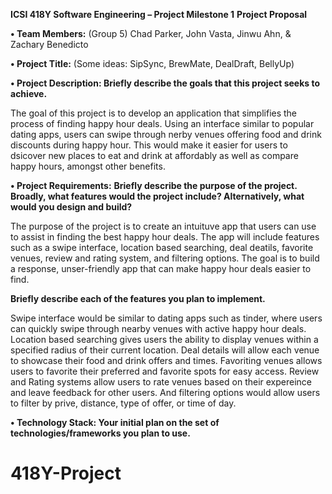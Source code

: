 **ICSI 418Y Software Engineering – Project Milestone 1**
**Project Proposal**

**•	Team Members:** (Group 5) Chad Parker, John Vasta, Jinwu Ahn, & Zachary Benedicto

**•	Project Title:**
(Some ideas: SipSync, BrewMate, DealDraft, BellyUp)

**•	Project Description: Briefly describe the goals that this project seeks to achieve.**

The goal of this project is to develop an application that simplifies the process of finding happy hour deals. Using an interface similar to popular dating apps, users can swipe through nerby venues offering food and drink discounts during happy hour. This would make it easier for users to dsicover new places to eat and drink at affordably as well as compare happy hours, amongst other benefits. 

**•	Project Requirements:**
**Briefly describe the purpose of the project. Broadly, what features would the project include? Alternatively, what would you design and build?**

The purpose of the project is to create an intuituve app that users can use to assist in finding the best happy hour deals. The app will include features such as a swipe interface, location based searching, deal deatils, favorite venues, review and rating system, and filtering options. The goal is to build a response, unser-friendly app that can make happy hour deals easier to find.

**Briefly describe each of the features you plan to implement.**

Swipe interface would be similar to dating apps such as tinder, where users can quickly swipe through nearby venues with active happy hour deals. Location based searching gives users the ability to display venues within a specified radius of their current location. Deal details will allow each venue to showcase their food and drink offers and times. Favoriting venues allows users to favorite their preferred and favorite spots for easy access. Review and Rating systems allow users to rate venues based on their expereince and leave feedback for other users. And filtering options would allow users to filter by prive, distance, type of offer, or time of day.

**•	Technology Stack: 
Your initial plan on the set of technologies/frameworks you plan to use.**

# 418Y-Project
